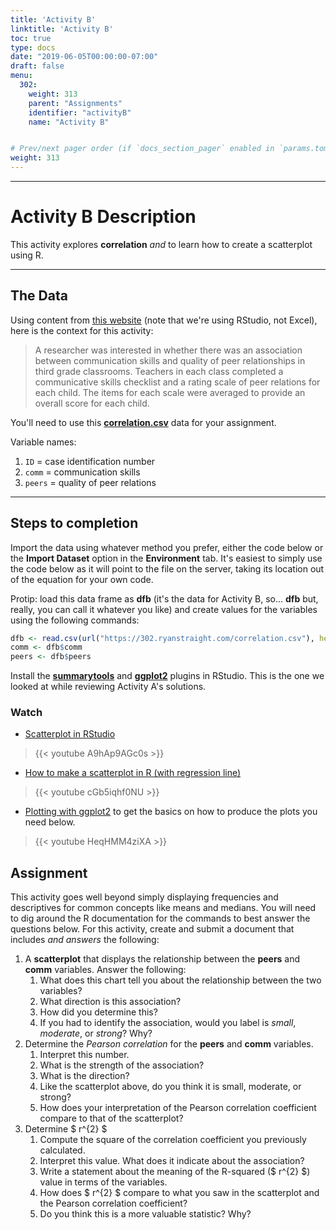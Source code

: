 ```yaml
---
title: 'Activity B' 
linktitle: 'Activity B'
toc: true
type: docs
date: "2019-06-05T00:00:00-07:00"
draft: false
menu:
  302:
    weight: 313
    parent: "Assignments"
    identifier: "activityB"
    name: "Activity B"


# Prev/next pager order (if `docs_section_pager` enabled in `params.toml`)
weight: 313
---
```




---

# Activity B Description

This activity explores **correlation** *and* to learn how to create a scatterplot using R. 

---

## The Data

Using content from [this website](http://highered.mheducation.com/sites/dl/free/0078110394/586020/correlation.html) (note that we're using RStudio, not Excel), here is the context for this activity:

> A researcher was interested in whether there was an association between communication skills and quality of peer relationships in third grade classrooms. Teachers in each class completed a communicative skills checklist and a rating scale of peer relations for each child. The items for each scale were averaged to provide an overall score for each child.

You'll need to use this **[correlation.csv](correlation.csv)** data for your assignment.

Variable names:

1. `ID` = case identification number
1. `comm` = communication skills
1. `peers` = quality of peer relations

---

## Steps to completion

Import the data using whatever method you prefer, either the code below or the **Import Dataset** option in the **Environment** tab. It's easiest to simply use the code below as it will point to the file on the server, taking its location out of the equation for your own code.

Protip: load this data frame as **dfb** (it's the data for Activity B, so... **dfb** but, really, you can call it whatever you like) and create values for the variables using the following commands:


```r
dfb <- read.csv(url("https://302.ryanstraight.com/correlation.csv"), header = TRUE)
comm <- dfb$comm
peers <- dfb$peers
```

Install the **[summarytools](https://github.com/dcomtois/summarytools)** and **[ggplot2](https://ggplot2.tidyverse.org/)** plugins in RStudio. This is the one we looked at while reviewing Activity A's solutions.

### Watch

+ [Scatterplot in RStudio](https://www.youtube.com/watch?v=A9hAp9AGc0s)

>{{< youtube A9hAp9AGc0s >}}

+ [How to make a scatterplot in R (with regression line)](https://www.youtube.com/watch?v=cGb5iqhf0NU)

>{{< youtube cGb5iqhf0NU >}}

+ [Plotting with ggplot2](https://www.youtube.com/watch?v=HeqHMM4ziXA) to get the basics on how to produce the plots you need below.

>{{< youtube HeqHMM4ziXA >}}

## Assignment

This activity goes well beyond simply displaying frequencies and descriptives for common concepts like means and medians. You will need to dig around the R documentation for the commands to best answer the questions below. For this activity, create and submit a document that includes *and answers* the following:

1. A **scatterplot** that displays the relationship between the **peers** and **comm** variables. Answer the following:
    1. What does this chart tell you about the relationship between the two variables?
    1. What direction is this association?
    1. How did you determine this?
    1. If you had to identify the association, would you label is *small*, *moderate*, or *strong*? Why?
1. Determine the *Pearson correlation* for the **peers** and **comm** variables.
    1. Interpret this number.
    1. What is the strength of the association?
    1. What is the direction?
    1. Like the scatterplot above, do you think it is small, moderate, or strong? 
    1. How does your interpretation of the Pearson correlation coefficient compare to that of the scatterplot?
1. Determine $ r^{2} $
    1. Compute the square of the correlation coefficient you previously calculated. 
    1. Interpret this value. What does it indicate about the association?
    1. Write a statement about the meaning of the R-squared ($ r^{2} $) value in terms of the variables.
    1. How does $ r^{2} $ compare to what you saw in the scatterplot and the Pearson correlation coefficient?
    1. Do you think this is a more valuable statistic? Why?


